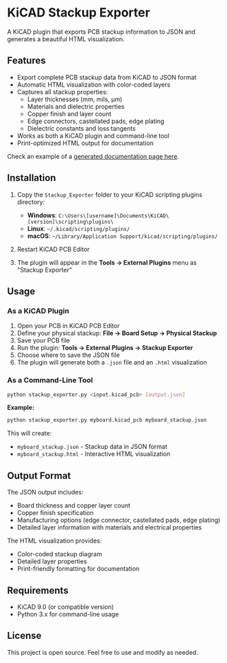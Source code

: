 # KiCAD Stackup Exporter

A KiCAD plugin that exports PCB stackup information to JSON and generates a beautiful HTML visualization.

## Features

- Export complete PCB stackup data from KiCAD to JSON format
- Automatic HTML visualization with color-coded layers
- Captures all stackup properties:
  - Layer thicknesses (mm, mils, μm)
  - Materials and dielectric properties
  - Copper finish and layer count
  - Edge connectors, castellated pads, edge plating
  - Dielectric constants and loss tangents
- Works as both a KiCAD plugin and command-line tool
- Print-optimized HTML output for documentation

Check an example of a [generated documentation page here](https://fred314159265.github.io/kicad-stackup-exporter/example_output\CANchovy_PCB_stackup.html).

## Installation

1. Copy the `Stackup_Exporter` folder to your KiCAD scripting plugins directory:
   - **Windows**: `C:\Users\[username]\Documents\KiCAD\[version]\scripting\plugins\`
   - **Linux**: `~/.kicad/scripting/plugins/`
   - **macOS**: `~/Library/Application Support/kicad/scripting/plugins/`

2. Restart KiCAD PCB Editor

3. The plugin will appear in the **Tools → External Plugins** menu as "Stackup Exporter"

## Usage

### As a KiCAD Plugin

1. Open your PCB in KiCAD PCB Editor
2. Define your physical stackup: **File → Board Setup → Physical Stackup**
3. Save your PCB file
4. Run the plugin: **Tools → External Plugins → Stackup Exporter**
5. Choose where to save the JSON file
6. The plugin will generate both a `.json` file and an `.html` visualization

### As a Command-Line Tool

```bash
python stackup_exporter.py <input.kicad_pcb> [output.json]
```

**Example:**
```bash
python stackup_exporter.py myboard.kicad_pcb myboard_stackup.json
```

This will create:
- `myboard_stackup.json` - Stackup data in JSON format
- `myboard_stackup.html` - Interactive HTML visualization

## Output Format

The JSON output includes:
- Board thickness and copper layer count
- Copper finish specification
- Manufacturing options (edge connector, castellated pads, edge plating)
- Detailed layer information with materials and electrical properties

The HTML visualization provides:
- Color-coded stackup diagram
- Detailed layer properties
- Print-friendly formatting for documentation

## Requirements

- KiCAD 9.0 (or compatible version)
- Python 3.x for command-line usage

## License

This project is open source. Feel free to use and modify as needed.
